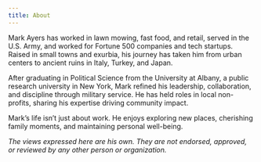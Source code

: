 ```yaml
---
title: About
---
```


Mark Ayers has worked in lawn mowing, fast food, and retail, served in the U.S. Army, and worked for Fortune 500 companies and tech startups. Raised in small towns and exurbia, his journey has taken him from urban centers to ancient ruins in Italy, Turkey, and Japan.

After graduating in Political Science from the University at Albany, a public research university in New York, Mark refined his leadership, collaboration, and discipline through military service. He has held roles in local non-profits, sharing his expertise driving community impact.

Mark’s life isn’t just about work. He enjoys exploring new places, cherishing family moments, and maintaining personal well-being.

_The views expressed here are his own. They are not endorsed, approved, or reviewed by any other person or organization._
